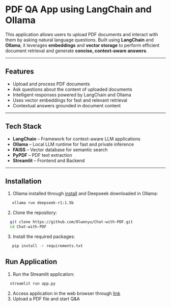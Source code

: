 # PDF QA App using LangChain and Ollama

This application allows users to upload PDF documents and interact with them by asking natural language questions. Built using **LangChain** and **Ollama**, it leverages **embeddings** and **vector storage** to perform efficient document retrieval and generate **concise, context-aware answers**.

---

## Features

- Upload and process PDF documents
- Ask questions about the content of uploaded documents
- Intelligent responses powered by LangChain and Ollama
- Uses vector embeddings for fast and relevant retrieval
- Contextual answers grounded in document content

---

## Tech Stack

- **LangChain** – Framework for context-aware LLM applications
- **Ollama** – Local LLM runtime for fast and private inference
- **FAISS** – Vector database for semantic search
- **PyPDF** – PDF text extraction
- **Streamlit** – Frontend and Backend

---

## Installation
1. Ollama installed through [install](https://ollama.com/) and Deepseek downloaded in Ollama:
```bash
   ollama run deepseek-r1:1.5b
```
2. Clone the repository:
```bash
  git clone https://github.com/Olwenyu/Chat-with-PDF.git
  cd Chat-with-PDF
```
3. Install the required packages:
```bash
   pip install -r requirements.txt
```
## Run Application
1. Run the Streamlit application:
```bash
  streamlit run app.py
```
2. Access application in the web browser through [link](http://localhost:8501/)
3. Upload a PDF file and start Q&A


